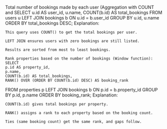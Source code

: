 Total number of bookings made by each user (Aggregation with COUNT and 
SELECT 
    u.id AS user_id,
    u.name,
    COUNT(b.id) AS total_bookings
FROM 
    users u
LEFT JOIN 
    bookings b ON u.id = b.user_id
GROUP BY 
    u.id, u.name
ORDER BY 
    total_bookings DESC;
Explanation:

    This query uses COUNT() to get the total bookings per user.

    LEFT JOIN ensures users with zero bookings are still listed.

    Results are sorted from most to least bookings.

    Rank properties based on the number of bookings (Window function): 
    SELECT 
    p.id AS property_id,
    p.name,
    COUNT(b.id) AS total_bookings,
    RANK() OVER (ORDER BY COUNT(b.id) DESC) AS booking_rank
FROM 
    properties p
LEFT JOIN 
    bookings b ON p.id = b.property_id
GROUP BY 
    p.id, p.name
ORDER BY 
    booking_rank;
Explanation:

    COUNT(b.id) gives total bookings per property.

    RANK() assigns a rank to each property based on the booking count.

    Ties (same booking count) get the same rank, and gaps follow.
